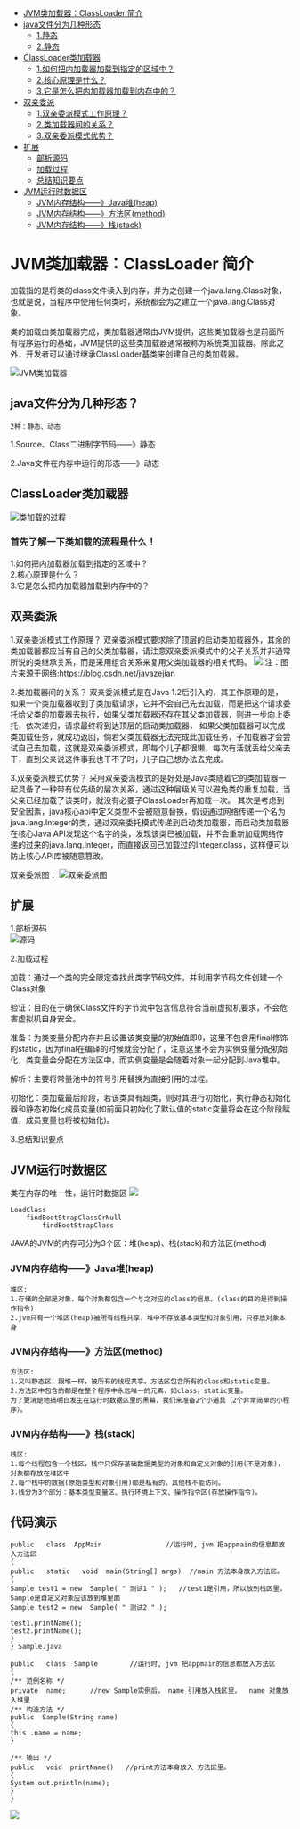 <!-- TOC -->
- [JVM类加载器：ClassLoader  简介](#JVM类加载器：ClassLoader-简介)
- [java文件分为几种形态](#java文件分为几种形态)
    - [1.静态](#1静态)
    - [2.静态](#2静态)
- [ClassLoader类加载器](#ClassLoader类加载器)
    - [1.如何把内加载器加载到指定的区域中？](#1如何把内加载器加载到指定的区域中？)
    - [2.核心原理是什么？](#2核心原理是什么？)
    - [3.它是怎么把内加载器加载到内存中的？](#3它是怎么把内加载器加载到内存中的？)
- [双亲委派](#双亲委派)
    - [1.双亲委派模式工作原理？](#1双亲委派模式工作原理？)
    - [2.类加载器间的关系？](#2类加载器间的关系？)
    - [3.双亲委派模式优势？](#3双亲委派模式优势？)
- [扩展](#扩展)
    - [部析源码](#部析源码)
    - [加载过程](#看看加载过程)
    - [总结知识要点](#总结知识要点)
- [JVM运行时数据区](#JVM运行时数据区)
    - [JVM内存结构——》Java堆(heap)](#JVM内存结构——》Java堆(heap))
    - [JVM内存结构——》方法区(method)](#JVM内存结构——》方法区(method))
    - [JVM内存结构——》栈(stack)](#JVM内存结构——》栈(stack))

<!-- TOC -->

# JVM类加载器：ClassLoader  简介

加载指的是将类的class文件读入到内存，并为之创建一个java.lang.Class对象，也就是说，当程序中使用任何类时，系统都会为之建立一个java.lang.Class对象。

类的加载由类加载器完成，类加载器通常由JVM提供，这些类加载器也是前面所有程序运行的基础，JVM提供的这些类加载器通常被称为系统类加载器。除此之外，开发者可以通过继承ClassLoader基类来创建自己的类加载器。

![JVM类加载器](https://i.loli.net/2019/07/03/5d1ca4e6bc61172562.png)

## java文件分为几种形态？
    2种：静态、动态
    
1.Source、Class二进制字节码——》静态<br>

2.Java文件在内存中运行的形态——》动态

## ClassLoader类加载器

![类加载的过程](https://i.loli.net/2019/07/04/5d1db5b0839d739592.png)
### 首先了解一下类加载的流程是什么！
1.如何把内加载器加载到指定的区域中？<br>
2.核心原理是什么？<br>
3.它是怎么把内加载器加载到内存中的？<br>

## 双亲委派

1.双亲委派模式工作原理？
双亲委派模式要求除了顶层的启动类加载器外，其余的类加载器都应当有自己的父类加载器，请注意双亲委派模式中的父子关系并非通常所说的类继承关系，而是采用组合关系来复用父类加载器的相关代码。
![](https://i.loli.net/2019/07/04/5d1dba8c0578898053.png)
注：图片来源于网络:https://blog.csdn.net/javazejian

2.类加载器间的关系？
双亲委派模式是在Java 1.2后引入的，其工作原理的是，如果一个类加载器收到了类加载请求，它并不会自己先去加载，而是把这个请求委托给父类的加载器去执行，如果父类加载器还存在其父类加载器，则进一步向上委托，依次递归，请求最终将到达顶层的启动类加载器，
如果父类加载器可以完成类加载任务，就成功返回，倘若父类加载器无法完成此加载任务，子加载器才会尝试自己去加载，这就是双亲委派模式，即每个儿子都很懒，每次有活就丢给父亲去干，直到父亲说这件事我也干不了时，儿子自己想办法去完成。

3.双亲委派模式优势？
采用双亲委派模式的是好处是Java类随着它的类加载器一起具备了一种带有优先级的层次关系，通过这种层级关可以避免类的重复加载，当父亲已经加载了该类时，就没有必要子ClassLoader再加载一次。
其次是考虑到安全因素，java核心api中定义类型不会被随意替换，假设通过网络传递一个名为java.lang.Integer的类，通过双亲委托模式传递到启动类加载器，而启动类加载器在核心Java API发现这个名字的类，发现该类已被加载，并不会重新加载网络传递的过来的java.lang.Integer，而直接返回已加载过的Integer.class，这样便可以防止核心API库被随意篡改。

双亲委派图：
![双亲委派图](https://i.loli.net/2019/07/04/5d1db85d7663557061.png)

## 扩展
1.部析源码<br>
![源码](https://i.loli.net/2019/07/03/5d1ca3485322194295.png)

2.加载过程<br>

加载：通过一个类的完全限定查找此类字节码文件，并利用字节码文件创建一个Class对象

验证：目的在于确保Class文件的字节流中包含信息符合当前虚拟机要求，不会危害虚拟机自身安全。

准备：为类变量分配内存并且设置该类变量的初始值即0，这里不包含用final修饰的static，因为final在编译的时候就会分配了，注意这里不会为实例变量分配初始化，类变量会分配在方法区中，而实例变量是会随着对象一起分配到Java堆中。

解析：主要将常量池中的符号引用替换为直接引用的过程。

初始化：类加载最后阶段，若该类具有超类，则对其进行初始化，执行静态初始化器和静态初始化成员变量(如前面只初始化了默认值的static变量将会在这个阶段赋值，成员变量也将被初始化)。

3.总结知识要点<br>

## JVM运行时数据区
类在内存的唯一性，运行时数据区
![](https://i.loli.net/2019/07/03/5d1ca8c56275b47502.png)
```
LoadClass
    findBootStrapClassOrNull
        findBootStrapClass
```
JAVA的JVM的内存可分为3个区：堆(heap)、栈(stack)和方法区(method) 

### JVM内存结构——》Java堆(heap)
```
堆区: 
1.存储的全部是对象，每个对象都包含一个与之对应的class的信息。(class的目的是得到操作指令) 
2.jvm只有一个堆区(heap)被所有线程共享，堆中不存放基本类型和对象引用，只存放对象本身 
```

### JVM内存结构——》方法区(method)
```
方法区: 
1.又叫静态区，跟堆一样，被所有的线程共享。方法区包含所有的class和static变量。 
2.方法区中包含的都是在整个程序中永远唯一的元素，如class，static变量。 
为了更清楚地搞明白发生在运行时数据区里的黑幕，我们来准备2个小道具（2个非常简单的小程序）。
```

### JVM内存结构——》栈(stack)
```
栈区: 
1.每个线程包含一个栈区，栈中只保存基础数据类型的对象和自定义对象的引用(不是对象)，对象都存放在堆区中 
2.每个栈中的数据(原始类型和对象引用)都是私有的，其他栈不能访问。 
3.栈分为3个部分：基本类型变量区、执行环境上下文、操作指令区(存放操作指令)。
``` 
## 代码演示
```
public   class  AppMain                //运行时, jvm 把appmain的信息都放入方法区    
{    
public   static   void  main(String[] args)  //main 方法本身放入方法区。    
{    
Sample test1 = new  Sample( " 测试1 " );   //test1是引用，所以放到栈区里， Sample是自定义对象应该放到堆里面    
Sample test2 = new  Sample( " 测试2 " );    
 
test1.printName();    
test2.printName();    
}    
} Sample.java    
  
public   class  Sample        //运行时, jvm 把appmain的信息都放入方法区    
{    
/** 范例名称 */    
private  name;      //new Sample实例后， name 引用放入栈区里，  name 对象放入堆里    
/** 构造方法 */    
public  Sample(String name)    
{    
this .name = name;    
}    
  
/** 输出 */    
public   void  printName()   //print方法本身放入 方法区里。    
{    
System.out.println(name);    
}    
}   
```
![](https://i.loli.net/2019/07/04/5d1dbcebc6eb144876.png)

